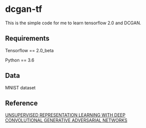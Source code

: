 # dcgan-tf
This is the simple code for me to learn tensorflow 2.0 and DCGAN.

## Requirements
Tensorflow == 2.0_beta

Python == 3.6

## Data
MNIST dataset

## Reference
[UNSUPERVISED REPRESENTATION LEARNING WITH DEEP CONVOLUTIONAL GENERATIVE ADVERSARIAL NETWORKS](https://arxiv.org/abs/1511.06434)
